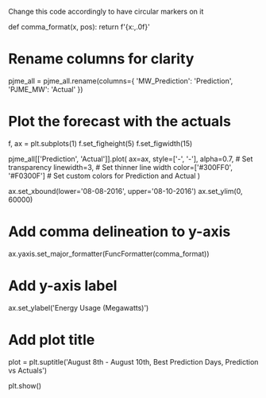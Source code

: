 Change this code accordingly to have circular markers on it 

def comma_format(x, pos):
    return f'{x:,.0f}'

# Rename columns for clarity
pjme_all = pjme_all.rename(columns={
    'MW_Prediction': 'Prediction',
    'PJME_MW': 'Actual'
})

# Plot the forecast with the actuals
f, ax = plt.subplots(1)
f.set_figheight(5)
f.set_figwidth(15)

pjme_all[['Prediction', 'Actual']].plot(
    ax=ax,
    style=['-', '-'],
    alpha=0.7,  # Set transparency
    linewidth=3,  # Set thinner line width
    color=['#300FF0', '#F0300F']  # Set custom colors for Prediction and Actual
)

ax.set_xbound(lower='08-08-2016', upper='08-10-2016')
ax.set_ylim(0, 60000)

# Add comma delineation to y-axis
ax.yaxis.set_major_formatter(FuncFormatter(comma_format))

# Add y-axis label
ax.set_ylabel('Energy Usage (Megawatts)')

# Add plot title
plot = plt.suptitle('August 8th - August 10th, Best Prediction Days, Prediction vs Actuals')

plt.show()

